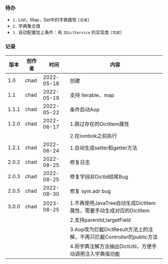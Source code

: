 ### 待办

- `1.` List，Map，Set中的字典属性 `[完成]`
- `2.` 字典集合值
- `3.` 自动配置加上条件：有 `IDictService` 的实现类 `[完成]`

### 记录

| 版本    | 创作者  | 时间         | 内容                                                 |
|-------|------|------------|----------------------------------------------------|
| 1.0   | chad | 2022-05-18 | 创建                                                 |
| 1.1   | chad | 2022-05-19 | 支持 iterable、map                                    |
| 1.1.1 | chad | 2022-05-22 | 条件启动Aop                                            |
| 1.2.0 | chad | 2022-06-17 | 1.跳过存在的DictItem属性                                  |
|       |      |            | 2.在lombok之前执行                                      |
| 1.2.1 | chad | 2022-06-24 | 1.自动生成setter和getter方法                              |
| 2.0.2 | chad | 2022-08-25 | 修复日志                                               |
| 2.0.3 | chad | 2022-08-25 | 修复字段非DictId结尾Bug                                   |
| 2.0.5 | chad | 2022-08-30 | 修复 sym.adr bug                                     |
| 3.0.0 | chad | 2023-08-25 | 1.不再使用JavaTree自动生成DictItem属性，需要手动生成对应的DictItem     |
|       |      |            | 2.支持parentId,targetField                           |
|       |      |            | 3.Aop改为拦截DictResult方法上的注解，不再只拦截Controller的public方法 |
|       |      |            | 4.将字典注解方法抽出DictUtil，方便手动调用注入字典值功能                  |

